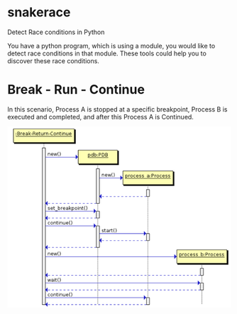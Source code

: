 snakerace
=========

Detect Race conditions in Python

You have a python program, which is using a module, you would like to detect
race conditions in that module. These tools could help you to discover these
race conditions.

# Break - Run - Continue

In this scenario, Process A is stopped at a specific breakpoint, Process B
is executed and completed, and after this Process A is Continued.

![Alt text](doc/sequence_diagrams.png)
